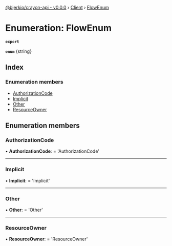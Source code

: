 [@bjerkio/crayon-api - v0.0.0](../README.md) › [Client](../modules/client.md) › [FlowEnum](client.flowenum.md)

# Enumeration: FlowEnum

**`export`** 

**`enum`** {string}

## Index

### Enumeration members

* [AuthorizationCode](client.flowenum.md#authorizationcode)
* [Implicit](client.flowenum.md#implicit)
* [Other](client.flowenum.md#other)
* [ResourceOwner](client.flowenum.md#resourceowner)

## Enumeration members

###  AuthorizationCode

• **AuthorizationCode**: =  <any> 'AuthorizationCode'

___

###  Implicit

• **Implicit**: =  <any> 'Implicit'

___

###  Other

• **Other**: =  <any> 'Other'

___

###  ResourceOwner

• **ResourceOwner**: =  <any> 'ResourceOwner'
